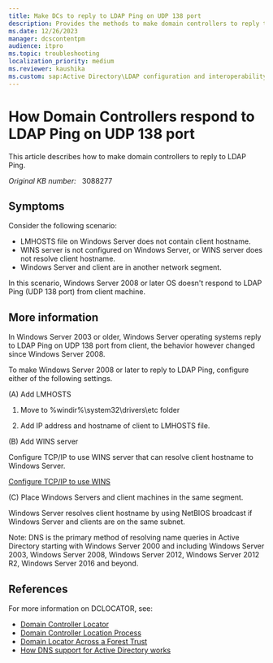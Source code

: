 ```yaml
---
title: Make DCs to reply to LDAP Ping on UDP 138 port
description: Provides the methods to make domain controllers to reply to LDAP Ping.
ms.date: 12/26/2023
manager: dcscontentpm
audience: itpro
ms.topic: troubleshooting
localization_priority: medium
ms.reviewer: kaushika
ms.custom: sap:Active Directory\LDAP configuration and interoperability, csstroubleshoot
---
```

# How Domain Controllers respond to LDAP Ping on UDP 138 port

This article describes how to make domain controllers to reply to LDAP Ping.

_Original KB number:_ &nbsp; 3088277

## Symptoms

Consider the following scenario: 

- LMHOSTS file on Windows Server does not contain client hostname.
- WINS server is not configured on Windows Server, or WINS server does not resolve client hostname.
- Windows Server and client are in another network segment.

In this scenario, Windows Server 2008 or later OS doesn't respond to LDAP Ping (UDP 138 port) from client machine.

## More information

In Windows Server 2003 or older, Windows Server operating systems reply to LDAP Ping on UDP 138 port from client, the behavior however changed since Windows Server 2008.

To make Windows Server 2008 or later to reply to LDAP Ping, configure either of the following settings.

(A) Add LMHOSTS

1. Move to %windir%\system32\drivers\etc folder

2. Add IP address and hostname of client to LMHOSTS file.

(B) Add WINS server

Configure TCP/IP to use WINS server that can resolve client hostname to Windows Server.

[Configure TCP/IP to use WINS](/previous-versions/windows/it-pro/windows-server-2003/cc757386(v=ws.10)) 

(C) Place Windows Servers and client machines in the same segment.

Windows Server resolves client hostname by using NetBIOS broadcast if Windows Server and clients are on the same subnet.

Note: DNS is the primary method of resolving name queries in Active Directory starting with Windows Server 2000 and including Windows Server 2003, Windows Server 2008, Windows Server 2012, Windows Server 2012 R2, Windows Server 2016 and beyond.

## References

For more information on DCLOCATOR, see: 

- [Domain Controller Locator](https://technet.microsoft.com/library/cc961830.aspx) 
- [Domain Controller Location Process](https://technet.microsoft.com/library/cc978011.aspx) 
- [Domain Locator Across a Forest Trust](https://blogs.technet.com/b/askds/archive/2008/09/24/domain-locator-across-a-forest-trust.aspx) 
- [How DNS support for Active Directory works](https://technet.microsoft.com/library/cc759550%28v=ws.10%29.aspx)
